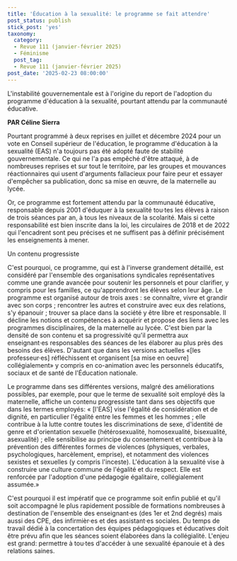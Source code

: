 ```yaml
---
title: 'Éducation à la sexualité: le programme se fait attendre'
post_status: publish
stick_post: 'yes'
taxonomy:
  category:
  - Revue 111 (janvier-février 2025)
  - Féminisme
  post_tag:
  - Revue 111 (janvier-février 2025)
post_date: '2025-02-23 08:00:00'
---
```


L'instabilité gouvernementale est à l'origine du report de l'adoption du programme d'éducation à la sexualité, pourtant attendu par la communauté éducative.

**PAR Céline Sierra**

Pourtant programmé à deux reprises en juillet et décembre 2024 pour un vote en Conseil supérieur de l'éducation, le programme d'éducation à la sexualité (EAS) n'a toujours pas été adopté faute de stabilité gouvernementale. Ce qui ne l'a pas empêché d'être attaqué, à de nombreuses reprises et sur tout le territoire, par les groupes et mouvances réactionnaires qui usent d'arguments fallacieux pour faire peur et essayer d'empêcher sa publication, donc sa mise en œuvre, de la maternelle au lycée.

Or, ce programme est fortement attendu par la communauté éducative, responsable depuis 2001 d'éduquer à la sexualité tou·tes les élèves à raison de trois séances par an, à tous les niveaux de la scolarité. Mais si cette responsabilité est bien inscrite dans la loi, les circulaires de 2018 et de 2022 qui l'encadrent sont peu précises et ne suffisent pas à définir précisément les enseignements à mener.

Un contenu progressiste

C'est pourquoi, ce programme, qui est à l'inverse grandement détaillé, est considéré par l'ensemble des organisations syndicales représentatives comme une grande avancée pour soutenir les personnels et pour clarifier, y compris pour les familles, ce qu'apprendront les élèves selon leur âge. Le programme est organisé autour de trois axes : se connaître, vivre et grandir avec son corps ; rencontrer les autres et construire avec eux des relations, s'y épanouir ; trouver sa place dans la société y être libre et responsable. Il décline les notions et compétences à acquérir et propose des liens avec les programmes disciplinaires, de la maternelle au lycée. C'est bien par la densité de son contenu et sa progressivité qu'il permettra aux enseignant·es responsables des séances de les élaborer au plus près des besoins des élèves. D'autant que dans les versions actuelles «\[les professeur·es\] réfléchissent et organisent \[sa mise en oeuvre\] collégialement» y compris en co-animation avec les personnels éducatifs, sociaux et de santé de l'Éducation nationale.

Le programme dans ses différentes versions, malgré des améliorations possibles, par exemple, pour que le terme de sexualité soit employé dès la maternelle, affiche un contenu progressiste tant dans ses objectifs que dans les termes employés: « \[l'EAS\] vise l'égalité de considération et de dignité, en particulier l'égalité entre les femmes et les hommes ; elle contribue à la lutte contre toutes les discriminations de sexe, d'identité de genre et d'orientation sexuelle (hétérosexualité, homosexualité, bisexualité, asexualité) ; elle sensibilise au principe du consentement et contribue à la prévention des différentes formes de violences (physiques, verbales, psychologiques, harcèlement, emprise), et notamment des violences sexistes et sexuelles (y compris l'inceste). L'éducation à la sexualité vise à construire une culture commune de l'égalité et du respect. Elle est renforcée par l'adoption d'une pédagogie égalitaire, collégialement assumée.»

C'est pourquoi il est impératif que ce programme soit enfin publié et qu'il soit accompagné le plus rapidement possible de formations nombreuses à destination de l'ensemble des enseignant·es (des 1er et 2nd degrés) mais aussi des CPE, des infirmièr·es et des assistant·es sociales. Du temps de travail dédié à la concertation des équipes pédagogiques et éducatives doit être prévu afin que les séances soient élaborées dans la collégialité. L'enjeu est grand: permettre à tou·tes d'accéder à une sexualité épanouie et à des relations saines.